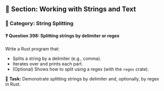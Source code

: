 ## 📘 Section: Working with Strings and Text
### 🔹 Category: String Splitting
#### ❓ Question 398: Splitting strings by delimiter or regex

Write a Rust program that:

- Splits a string by a delimiter (e.g., comma).
- Iterates over and prints each part.
- (Optional) Shows how to split using a regex (with the `regex` crate).

🔧 **Task:** Demonstrate splitting strings by delimiter and, optionally, by regex in Rust.

